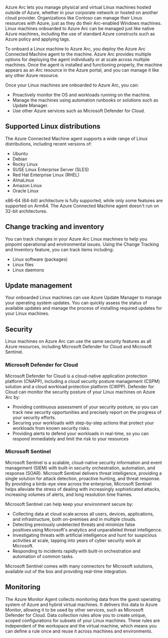 Azure Arc lets you manage physical and virtual Linux machines hosted outside of Azure, whether in your corporate network or hosted on another cloud provider. Organizations like Contoso can manage their Linux resources with Azure, just as they do their Arc-enabled Windows machines. Linux machines onboarded to Azure Arc can be managed just like native Azure machines, including the use of standard Azure constructs such as Azure policy and applying tags.

To onboard a Linux machine to Azure Arc, you deploy the Azure Arc Connected Machine agent to the machine. Azure Arc provides multiple options for deploying the agent individually or at scale across multiple machines. Once the agent is installed and functioning properly, the machine appears as an Arc resource in the Azure portal, and you can manage it like any other Azure resource.

Once your Linux machines are onboarded to Azure Arc, you can:

- Proactively monitor the OS and workloads running on the machine.
- Manage the machines using automation runbooks or solutions such as Update Manager.
- Use other Azure services such as Microsoft Defender for Cloud.

## Supported Linux distributions

The Azure Connected Machine agent supports a wide range of Linux distributions, including recent versions of:

- Ubuntu
- Debian
- Rocky Linux
- SUSE Linux Enterprise Server (SLES)
- Red Hat Enterprise Linux (RHEL)
- AlmaLinux
- Amazon Linux
- Oracle Linux

x86-64 (64-bit) architecture is fully supported, while only some features are supported on Arm64. The Azure Connected Machine agent doesn't run on 32-bit architectures.

## Change tracking and inventory

You can track changes in your Azure Arc Linux machines to help you pinpoint operational and environmental issues. Using the Change Tracking and Inventory feature, you can track items including:

- Linux software (packages)
- Linux files
- Linux daemons

## Update management

Your onboarded Linux machines can use Azure Update Manager to manage your operating system updates. You can quickly assess the status of available updates and manage the process of installing required updates for your Linux machines.

## Security

Linux machines on Azure Arc can use the same security features as all Azure resources, including Microsoft Defender for Cloud and Microsoft Sentinel.

### Microsoft Defender for Cloud

Microsoft Defender for Cloud is a cloud-native application protection platform (CNAPP), including a cloud security posture management (CSPM) solution and a cloud workload protection platform (CWPP). Defender for Cloud can monitor the security posture of your Linux machines on Azure Arc by:

- Providing continuous assessment of your security posture, so you can track new security opportunities and precisely report on the progress of your security efforts.
- Securing your workloads with step-by-step actions that protect your workloads from known security risks.
- Providing alerts to defend your workloads in real-time, so you can respond immediately and limit the risk to your resources

### Microsoft Sentinel

Microsoft Sentinel is a scalable, cloud-native security information and event management (SIEM) with built-in security orchestration, automation, and response (SOAR). Microsoft Sentinel delivers threat intelligence, providing a single solution for attack detection, proactive hunting, and threat response. By providing a birds-eye view across the enterprise, Microsoft Sentinel helps alleviate the stress of dealing with increasingly sophisticated attacks, increasing volumes of alerts, and long resolution time frames.

Microsoft Sentinel can help keep your environment secure by:

- Collecting data at cloud scale across all users, devices, applications, and infrastructure, both on-premises and in multiple clouds.
- Detecting previously undetected threats and minimize false positives using Microsoft's analytics and unparalleled threat intelligence.
- Investigating threats with artificial intelligence and hunt for suspicious activities at scale, tapping into years of cyber security work at Microsoft.
- Responding to incidents rapidly with built-in orchestration and automation of common tasks.

Microsoft Sentinel comes with many connectors for Microsoft solutions, available out of the box and providing real-time integration.

## Monitoring

The Azure Monitor Agent collects monitoring data from the guest operating system of Azure and hybrid virtual machines. It delivers this data to Azure Monitor, allowing it to be used by other services, such as Microsoft Defender for Cloud. Data collection rules allow you to create unique, scoped configurations for subsets of your Linux machines. These rules are independent of the workspace and the virtual machine, which means you can define a rule once and reuse it across machines and environments.
